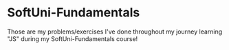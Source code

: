 # SoftUni-Fundamentals
Those are my problems/exercises I've done throughout my journey learning "JS" during my SoftUni-Fundamentals course!